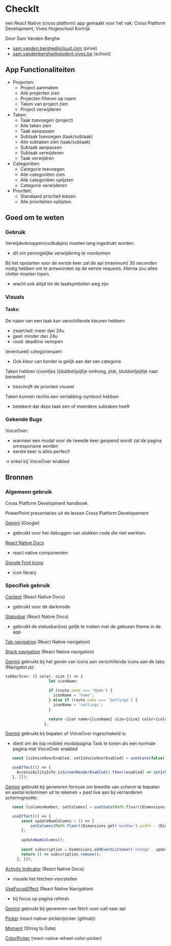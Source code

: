 # CheckIt

een React Native (cross platform) app gemaakt voor het vak: Cross Platform Development,
Vives Hogeschool Kortrijk

Door Sam Vanden Berghe
- sam.vanden.berghe@icloud.com (privé)
- sam.vandenberghe@student.vives.be (school)

## App Functionaliteiten

- Projecten:
  - Project aanmaken
  - Alle projecten zien
  - Projecten filteren op naam
  - Taken van project zien
  - Project verwijderen
- Taken:
  - Taak toevoegen (project)
  - Alle taken zien
  - Taak aanpassen
  - Subtaak toevoegen (taak/subtaak)
  - Alle subtaken zien (taak/subtaak)
  - Subtaak aanpassen
  - Subtaak verwijderen
  - Taak verwijdren
- Categoriëen:
  - Categorie toevoegen
  - Alle categoriëen zien
  - Alle categoriëen oplijsten
  - Categorie verwijderen
- Prioriteit:
  - Standaard prioriteit kiezen
  - Alle prioriteiten oplijsten

## Goed om te weten

### Gebruik

Verwijderknoppen(vuilbakjes) moeten lang ingedrukt worden.
- dit om perongelijke verwijdering te voorkomen

Bij het opstarten voor de eerste keer zal de api (maximum) 30 seconden nodig hebben om te antwoorden op de eerste requests. Hierna zou alles vlotter moeten lopen.
- wacht ook altijd tot de laadsymbolen weg zijn

### Visuals

#### Tasks:

De naam van een taak kan verschillende kleuren hebben:
- zwart/wit: meer dan 24u
- geel: minder dan 24u
- rood: deadline verlopen

(eventueel) categorienaam
- Ook kleur van border is gelijk aan dat van categorie

Taken hebben icoontjes ((dubbel)pijltje omhoog, plat, (dubbel)pijltje naar beneden)
- beschrijft de prioriteit visueel

Taken kunnen rechts een vertakking-symbool hebben
- betekent dat deze taak een of meerdere subtaken heeft



### Gekende Bugs

VoiceOver:
- wanneer een modal voor de tweede keer geopend wordt zal de pagina unresponsive worden
- eerste keer is alles perfect!

-> enkel bij VoiceOver enabled

## Bronnen

### Algemeen gebruik

Cross Platform Development handboek

PowerPoint presentaties uit de lessen Cross Platform Developement

 [Gemini](https://gemini.google.com/app) (Google)
- gebruikt voor het debuggen van stukken code die niet werkten.

[React Native Docs](https://reactnative.dev/)
- react native componenten

[Google Font icons](https://fonts.google.com/icons)
- icon library

### Specifiek gebruik

[Context](https://react.dev/reference/react/createContext) (React Native Docs)
- gebruikt voor de darkmode

[Statusbar](https://reactnative.dev/docs/statusbar) (React Native Docs)
- gebruikt de statusbar(ios) gelijk te maken met de gekozen theme in de app

[Tab navigation](https://reactnavigation.org/docs/bottom-tab-navigator/) (React Native navigation)

[Stack navigation](https://reactnavigation.org/docs/stack-navigator/) (React Native navigation)

 [Gemini](https://gemini.google.com/app) gebruikt bij het geven van icons aan verschillende icons aan de tabs (Navigator.js):
 ```javascript
tabBarIcon: ({ color, size }) => {
                    let iconName;
        
                    if (route.name === 'Home') {
                      iconName = 'home';
                    } else if (route.name === 'Settings') {
                      iconName = 'settings';
                    }
        
                    return <Icon name={iconName} size={size} color={color} />;
                  },
 ```

 [Gemini](https://gemini.google.com/app) gebruikt bij bepalen of VoiceOver ingeschakeld is:
 - dient om de (op mobile) modalpagina Task te tonen als een normale pagina met VoiceOver enabled
 ```javascript
    const [isVoiceOverEnabled, setIsVoiceOverEnabled] = useState(false);

    useEffect(() => {
      AccessibilityInfo.isScreenReaderEnabled().then((enabled) => setIsVoiceOverEnabled(enabled))
    }, []);
 ```
 [Gemini](https://gemini.google.com/app) gebruikt bij genereren formule om breedte van scherm te bepalen en aantal kolommen uit te rekenen + past live aan bij verranderen schermgrootte:
 ```javascript
    const [columnsNumber, setColumns] = useState(Math.floor((Dimensions.get('window').width - (Dimensions.get('window').width/300)*30)/300))

    useEffect(() => {
        const updateNumColumns = () => {
            setColumns(Math.floor((Dimensions.get('window').width - (Dimensions.get('window').width/300)*30)/300));
        };
    
        updateNumColumns();
    
        const subscription = Dimensions.addEventListener('change', updateNumColumns);
        return () => subscription.remove();
      }, []);
```
[Activity Indicator](https://reactnative.dev/docs/activityindicator) (React Native Docs)
- visuele het fetchen voorstellen

[UseFocusEffect](https://reactnavigation.org/docs/use-focus-effect/) (React Native Navigation)
- bij focus op pagina refresh

[Gemini](https://gemini.google.com/app) gebruikt bij genereren van fetch voor call naar api

[Picker](https://github.com/react-native-picker/picker) (react-native-picker/picker (github))

[Moment](https://momentjs.com/) (String to Date)

[ColorPicker](https://www.npmjs.com/package/react-native-wheel-color-picker) (react-native-wheel-color-picker)
